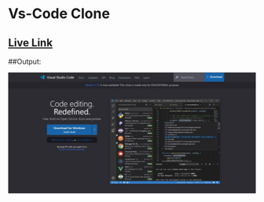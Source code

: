 # Vs-Code Clone

## [Live Link](https://visual-studio-code-clone-rushi.netlify.app/)

##Output:

![](./vscode.jpg)
